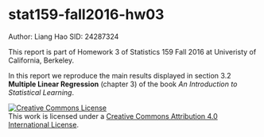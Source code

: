 # stat159-fall2016-hw03

Author: Liang Hao
SID: 24287324

This report is part of Homework 3 of Statistics 159 Fall 2016 at Univeristy of California, Berkeley.

In this report we reproduce the main results displayed in section 3.2 **Multiple Linear Regression** (chapter 3) of the book *An Introduction to Statistical Learning*.

<a rel="license" href="http://creativecommons.org/licenses/by/4.0/"><img alt="Creative Commons License" style="border-width:0" src="https://i.creativecommons.org/l/by/4.0/88x31.png" /></a><br />This work is licensed under a <a rel="license" href="http://creativecommons.org/licenses/by/4.0/">Creative Commons Attribution 4.0 International License</a>.
